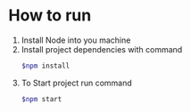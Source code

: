 # How to run
 1. Install Node into you machine
 2. Install project dependencies with command
    ```sh
    $npm install
    ```
 3. To Start project run command
    ```sh
    $npm start
    ```
